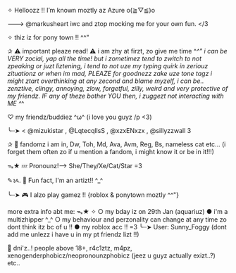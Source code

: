 ✧  Helloozz !! I’m known moztly az Azure o(≧▽≦)o

 ---> @markusheart iwc and ztop mocking me for your own fun. </3

✧ thiz iz for pony town !! ^^"

✰ ⚠️ important pleaze read! ⚠️
i am zhy at firzt, zo give me time ^_^"
i can be VERY zocial, yap all the time! but i zometimez tend to zwitch to not zpeaking or juzt liztening, i tend to not uze my typing quirk in zeriouz zituationz or when im mad, PLEAZE for goodnezz zake uze tone tagz i might ztart overthinking at any zecond and blame myzelf, i can be.. zenztive, clingy, annoying, zlow, forgetful, zilly, weird and very protective of my friendz. IF any of theze bother YOU then, i zuggezt not interacting with ME ^_^

♡ my friendz/buddiez ^ω^
(i love you guyz /p <3)

╰┈➤ < @mizukistar , @LqtecqllsS , @xzxENxzx , @sillyzzwall 3

✰ 🌱 fandomz i am in, Dw, Toh, Md, Ava, Avm, Reg, Bs, nameless cat etc... (i forget them often zo if u mention a fandom, i might know it or be in it!!!)

ᯓ★ 💤 Pronounz!--> She/They/Xe/Cat/Star =3

✎ᝰ. 🎨 Fun fact, I'm an artizt!! ^_^

╰┈➤ 🎮 I alzo play gamez !! {roblox & ponytown moztly ^^"}

more extra info abt me: ᯓ★
✧ 
○ my bday iz on 29th Jan (aquariuz)
● i'm a multizhipper ^_^
○ my behaviour and perzonality can change at any time zo dont think itz bc of u !!
● my roblox acc !! =3
╰┈➤ User: Sunny_Foggy (dont add me unlezz i have u in my pt friendz lizt !!)

🚫 dni'z..! people above 18+, r4c1ztz, m4pz, xenogenderphobicz/neopronounzphobicz (jeez u guyz actually exizt..?) etc..
